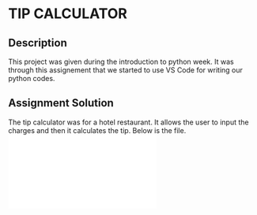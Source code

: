# TIP CALCULATOR

## Description
This project was given during the introduction to python week. It was through this assignement that we started to use VS Code for writing our python codes.

## Assignment Solution
The tip calculator was for a hotel restaurant. It allows the user to input the charges and then it calculates the tip. Below is the  file.
![Tip Calculator](./file/Tip%20Calculator.py)